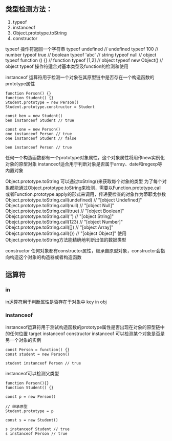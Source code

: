 ## 类型检测方法：
1. typeof
2. instanceof
3. Object.prototype.toString
4. constructor

typeof 操作符返回一个字符串
typeof undefined // undefined
typeof 100 // number
typeof true // boolean
typeof 'abc' // string
typeof null // object
typeof function () {} // function
typeof [1,2] // object
typeof new Object() // object
typeof 操作符适合对基本类型及function的检测和使用

instanceof 运算符用于检测一个对象在其原型链中是否存在一个构造函数的prototype属性
```
function Person() {}
function Student() {}
Student.prototype = new Person()
Student.prototype.constructor = Student

const ben = new Student()
ben instanceof Student // true

const one = new Person()
one instanceof Person // true
one instanceof Student // false

ben instanceof Person // true
```
任何一个构造函数都有一个prototype对象属性，这个对象属性将用作new实例化对象的原型对象
instanceof适合用于判断对象是否属于array、date和regexp等内置对象

Object.prototype.toString
可以通过toString()来获取每个对象的类型
为了每个对象都能通过Object.prototype.toString来检测，需要以Function.prototype.call
或者Function.prototype.apply的形式来调用，传递要检查的对象作为蒂耶戈参数
Object.prototype.toString.call(undefined) // "[object Undefined]"
Object.prototype.toString.call(null) // "[object Null]"
Object.prototype.toString.call(true) // "[object Boolean]"
Obejct.prototype.toString.call('') // "[object String]"
Obejct.prototype.toString.call(123) // "[object Number]"
Obejct.prototype.toString.call([]) // "[object Array]"
Obejct.prototype.toString.call({}) // "[object Object]"
使用Object.prototype.toString方法能精确地判断出值的数据类型

constructor
任何对象都有constructor属性，继承自原型对象，constructor会指向构造这个对象的构造器或者构造函数

## 运算符
### in
in运算符用于判断属性是否存在于对象中
key in obj

### instanceof
instanceof运算符用于测试构造函数的prototype属性是否出现在对象的原型链中的任何位置
target instanceof constructor
instanceof 可以检测某个对象是否是另一个对象的实例
```
const Person = function() {}
const student = new Person()

student instanceof Person // true
```

instanceof可以检测父类型
```
function Person(){}
function Student() {}

const p = new Person()

// 继承原型
Student.prototype = p

const s = new Student()

s instanceof Student // true
s instanceof Person // true
```
